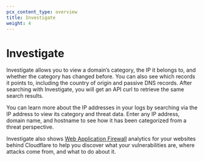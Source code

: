 ```yaml
---
pcx_content_type: overview
title: Investigate
weight: 4
---
```


# Investigate

Investigate allows you to view a domain’s category, the IP it belongs to, and whether the category has changed before. You can also see which records it points to, including the country of origin and passive DNS records. After searching with Investigate, you will get an API curl to retrieve the same search results.

You can learn more about the IP addresses in your logs by searching via the IP address to view its category and threat data. Enter any IP address, domain name, and hostname to see how it has been categorized from a threat perspective.

Investigate also shows [Web Application Firewall](https://developers.cloudflare.com/waf/) analytics for your websites behind Cloudflare to help you discover what your vulnerabilities are, where attacks come from, and what to do about it.

